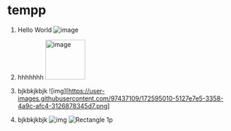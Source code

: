 # tempp
1. Hello World ![image](https://user-images.githubusercontent.com/97437109/172594598-949b1ca1-5c8d-4197-a9e4-e12c683f5787.png)
2. hhhhhhh <img width="90" alt="image" src="https://user-images.githubusercontent.com/97437109/172595010-5127e7e5-3358-4a9c-afc4-3126878345d7.png"/>
3. bjkbkjkbjk ![img][https://user-images.githubusercontent.com/97437109/172595010-5127e7e5-3358-4a9c-afc4-3126878345d7.png]


3. bjkbkjkbjk ![img](https://user-images.githubusercontent.com/97437109/172595010-5127e7e5-3358-4a9c-afc4-3126878345d7.png)
![Rectangle 1p](https://user-images.githubusercontent.com/97437109/172600836-78ae6cd7-d060-4e3b-8d70-640f2489fd5a.png)
